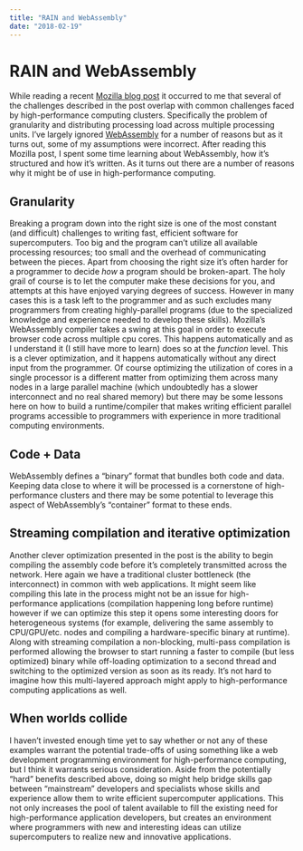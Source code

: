 ```yaml
---
title: "RAIN and WebAssembly"
date: "2018-02-19"
---
```


<div class="content">
<h1 id="rain-and-webassembly">RAIN and WebAssembly</h1>
<p>While reading a recent <a href="https://hacks.mozilla.org/2018/01/making-webassembly-even-faster-firefoxs-new-streaming-and-tiering-compiler/" target="_blank">Mozilla blog post</a> it occurred to me that several of the challenges described in the post overlap with common challenges faced by high-performance computing clusters. Specifically the problem of granularity and distributing processing load across multiple processing units. I’ve largely ignored <a href="https://en.wikipedia.org/wiki/WebAssembly" target="_blank">WebAssembly</a> for a number of reasons but as it turns out, some of my assumptions were incorrect. After reading this Mozilla post, I spent some time learning about WebAssembly, how it’s structured and how it’s written. As it turns out there are a number of reasons why it might be of use in high-performance computing.</p>
<h2 id="granularity">Granularity</h2>
<p>Breaking a program down into the right size is one of the most constant (and difficult) challenges to writing fast, efficient software for supercomputers. Too big and the program can’t utilize all available processing resources; too small and the overhead of communicating between the pieces. Apart from choosing the right size it’s often harder for a programmer to decide <em>how</em> a program should be broken-apart. The holy grail of course is to let the computer make these decisions for you, and attempts at this have enjoyed varying degrees of success. However in many cases this is a task left to the programmer and as such excludes many programmers from creating highly-parallel programs (due to the specialized knowledge and experience needed to develop these skills). Mozilla’s WebAssembly compiler takes a swing at this goal in order to execute browser code across multiple cpu cores. This happens automatically and as I understand it (I still have more to learn) does so at the <em>function</em> level. This is a clever optimization, and it happens automatically without any direct input from the programmer. Of course optimizing the utilization of cores in a single processor is a different matter from optimizing them across many nodes in a large parallel machine (which undoubtedly has a slower interconnect and no real shared memory) but there may be some lessons here on how to build a runtime/compiler that makes writing efficient parallel programs accessible to programmers with experience in more traditional computing environments.</p>
<h2 id="code-data">Code + Data</h2>
<p>WebAssembly defines a “binary” format that bundles both code and data. Keeping data close to where it will be processed is a cornerstone of high-performance clusters and there may be some potential to leverage this aspect of WebAssembly’s “container” format to these ends.</p>
<h2 id="streaming-compilation-and-iterative-optimization">Streaming compilation and iterative optimization</h2>
<p>Another clever optimization presented in the post is the ability to begin compiling the assembly code before it’s completely transmitted across the network. Here again we have a traditional cluster bottleneck (the interconnect) in common with web applications. It might seem like compiling this late in the process might not be an issue for high-performance applications (compilation happening long before runtime) however if we can optimize this step it opens some interesting doors for heterogeneous systems (for example, delivering the same assembly to CPU/GPU/etc. nodes and compiling a hardware-specific binary at runtime). Along with streaming compilation a non-blocking, multi-pass compilation is performed allowing the browser to start running a faster to compile (but less optimized) binary while off-loading optimization to a second thread and switching to the optimized version as soon as its ready. It’s not hard to imagine how this multi-layered approach might apply to high-performance computing applications as well.</p>
<h2 id="when-worlds-collide">When worlds collide</h2>
<p>I haven’t invested enough time yet to say whether or not any of these examples warrant the potential trade-offs of using something like a web development programming environment for high-performance computing, but I think it warrants serious consideration. Aside from the potentially “hard” benefits described above, doing so might help bridge skills gap between “mainstream” developers and specialists whose skills and experience allow them to write efficient supercomputer applications. This not only increases the pool of talent available to fill the existing need for high-performance application developers, but creates an environment where programmers with new and interesting ideas can utilize supercomputers to realize new and innovative applications.</p>
</div>
